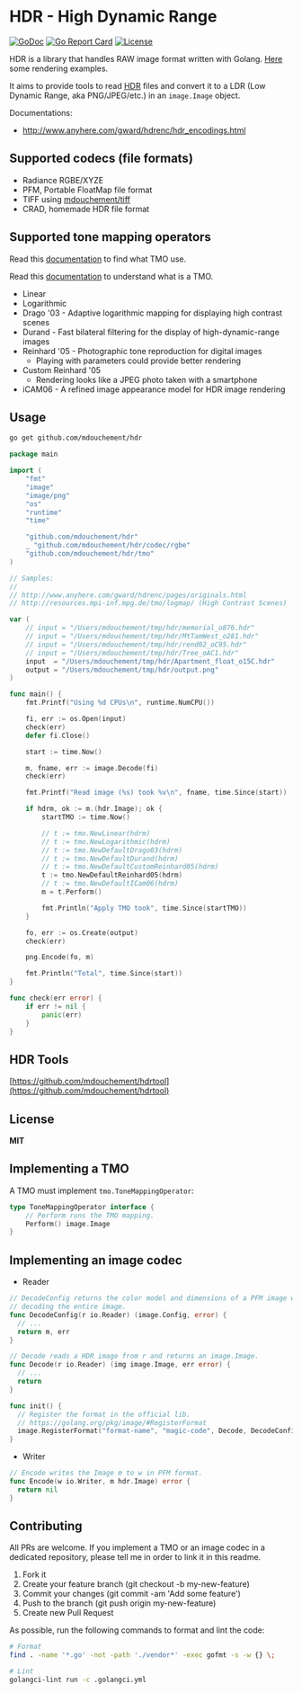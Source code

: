 # HDR - High Dynamic Range

[![GoDoc](https://img.shields.io/badge/godoc-reference-blue.svg)](https://godoc.org/github.com/mdouchement/hdr)
[![Go Report Card](https://goreportcard.com/badge/github.com/mdouchement/hdr)](https://goreportcard.com/report/github.com/mdouchement/hdr)
[![License](https://img.shields.io/github/license/mdouchement/hdr.svg)](http://opensource.org/licenses/MIT)

HDR is a library that handles RAW image format written with Golang. [Here](https://github.com/mdouchement/hdr_examples#hdr-gallery-examples) some rendering examples.

It aims to provide tools to read [HDR](https://en.wikipedia.org/wiki/High-dynamic-range_imaging) files and convert it to a LDR (Low Dynamic Range, aka PNG/JPEG/etc.) in an `image.Image` object.


Documentations:
 - http://www.anyhere.com/gward/hdrenc/hdr_encodings.html


## Supported codecs (file formats)

- Radiance RGBE/XYZE
- PFM, Portable FloatMap file format
- TIFF using [mdouchement/tiff](https://github.com/mdouchement/tiff)
- CRAD, homemade HDR file format

## Supported tone mapping operators

Read this [documentation](http://osp.wikidot.com/parameters-for-photographers) to find what TMO use.

Read this [documentation](https://hal.archives-ouvertes.fr/hal-00724931/document) to understand what is a TMO.

- Linear
- Logarithmic
- Drago '03    - Adaptive logarithmic mapping for displaying high contrast scenes
- Durand       - Fast bilateral filtering for the display of high-dynamic-range images
- Reinhard '05 - Photographic tone reproduction for digital images
  - Playing with parameters could provide better rendering
- Custom Reinhard '05
	- Rendering looks like a JPEG photo taken with a smartphone
- iCAM06       - A refined image appearance model for HDR image rendering

## Usage

```sh
go get github.com/mdouchement/hdr
```

```go
package main

import (
	"fmt"
	"image"
	"image/png"
	"os"
	"runtime"
	"time"

	"github.com/mdouchement/hdr"
	_ "github.com/mdouchement/hdr/codec/rgbe"
	"github.com/mdouchement/hdr/tmo"
)

// Samples:
//
// http://www.anyhere.com/gward/hdrenc/pages/originals.html
// http://resources.mpi-inf.mpg.de/tmo/logmap/ (High Contrast Scenes)

var (
	// input = "/Users/mdouchement/tmp/hdr/memorial_o876.hdr"
	// input = "/Users/mdouchement/tmp/hdr/MtTamWest_o281.hdr"
	// input = "/Users/mdouchement/tmp/hdr/rend02_oC95.hdr"
	// input = "/Users/mdouchement/tmp/hdr/Tree_oAC1.hdr"
	input  = "/Users/mdouchement/tmp/hdr/Apartment_float_o15C.hdr"
	output = "/Users/mdouchement/tmp/hdr/output.png"
)

func main() {
	fmt.Printf("Using %d CPUs\n", runtime.NumCPU())

	fi, err := os.Open(input)
	check(err)
	defer fi.Close()

	start := time.Now()

	m, fname, err := image.Decode(fi)
	check(err)

	fmt.Printf("Read image (%s) took %v\n", fname, time.Since(start))

	if hdrm, ok := m.(hdr.Image); ok {
		startTMO := time.Now()

		// t := tmo.NewLinear(hdrm)
		// t := tmo.NewLogarithmic(hdrm)
		// t := tmo.NewDefaultDrago03(hdrm)
		// t := tmo.NewDefaultDurand(hdrm)
		// t := tmo.NewDefaultCustomReinhard05(hdrm)
		t := tmo.NewDefaultReinhard05(hdrm)
		// t := tmo.NewDefaultICam06(hdrm)
		m = t.Perform()

		fmt.Println("Apply TMO took", time.Since(startTMO))
	}

	fo, err := os.Create(output)
	check(err)

	png.Encode(fo, m)

	fmt.Println("Total", time.Since(start))
}

func check(err error) {
	if err != nil {
		panic(err)
	}
}
```


## HDR Tools

[https://github.com/mdouchement/hdrtool](https://github.com/mdouchement/hdrtool)

## License

**MIT**


## Implementing a TMO

A TMO must implement `tmo.ToneMappingOperator`:

```go
type ToneMappingOperator interface {
	// Perform runs the TMO mapping.
	Perform() image.Image
}
```

## Implementing an image codec

- Reader

```go
// DecodeConfig returns the color model and dimensions of a PFM image without
// decoding the entire image.
func DecodeConfig(r io.Reader) (image.Config, error) {
  // ...
  return m, err
}

// Decode reads a HDR image from r and returns an image.Image.
func Decode(r io.Reader) (img image.Image, err error) {
  // ...
  return
}

func init() {
  // Register the format in the official lib.
  // https://golang.org/pkg/image/#RegisterFormat
  image.RegisterFormat("format-name", "magic-code", Decode, DecodeConfig)
}
```

- Writer

```go
// Encode writes the Image m to w in PFM format.
func Encode(w io.Writer, m hdr.Image) error {
  return nil
}
```

## Contributing

All PRs are welcome. If you implement a TMO or an image codec in a dedicated repository, please tell me in order to link it in this readme.

1. Fork it
2. Create your feature branch (git checkout -b my-new-feature)
3. Commit your changes (git commit -am 'Add some feature')
5. Push to the branch (git push origin my-new-feature)
6. Create new Pull Request

As possible, run the following commands to format and lint the code:

```sh
# Format
find . -name '*.go' -not -path './vendor*' -exec gofmt -s -w {} \;

# Lint
golangci-lint run -c .golangci.yml
```
